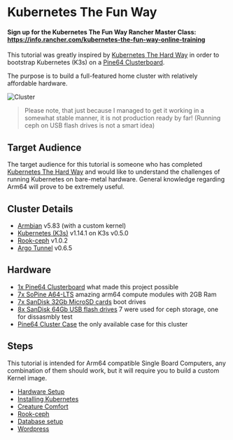 # Kubernetes The Fun Way

#### Sign up for the Kubernetes The Fun Way Rancher Master Class: https://info.rancher.com/kubernetes-the-fun-way-online-training

This tutorial was greatly inspired by [Kubernetes The Hard Way](https://github.com/kelseyhightower/kubernetes-the-hard-way) in order to bootstrap Kubernetes (K3s) on a [Pine64 Clusterboard](https://www.pine64.org/clusterboard/).

The purpose is to build a full-featured home cluster with relatively affordable hardware.

![Cluster](images/cluster.gif)

> Please note, that just because I managed to get it working in a somewhat stable manner, it is not production ready by far! (Running ceph on USB flash drives is not a smart idea)

## Target Audience

The target audience for this tutorial is someone who has completed [Kubernetes The Hard Way](https://github.com/kelseyhightower/kubernetes-the-hard-way) and would like to understand the challenges of running Kubernetes on bare-metal hardware. General knowledge regarding Arm64 will prove to be extremely useful.

## Cluster Details

- [Armbian](https://www.armbian.com/sopine-a64/) v5.83 (with a custom kernel)
- [Kubernetes (K3s)](https://github.com/rancher/k3s) v1.14.1 on K3s v0.5.0
- [Rook-ceph](https://github.com/rook/rook) v1.0.2
- [Argo Tunnel](https://github.com/cloudflare/cloudflare-ingress-controller) v0.6.5

## Hardware

- [1x Pine64 Clusterboard](https://www.pine64.org/clusterboard/) what made this project possible
- [7x SoPine A64-LTS](https://www.pine64.org/sopine/) amazing arm64 compute modules with 2GB Ram
- [7x SanDisk 32Gb MicroSD cards](https://www.bol.com/nl/p/sandisk-ultra-micro-sdhc-32gb-uhs1-a1-met-adapter/9200000080737253/) boot drives
- [8x SanDisk 64Gb USB flash drives](https://www.mediamarkt.nl/nl/product/_sandisk-cruzer-ultra-usb-3-0-64-gb-1262970.html) 7 were used for ceph storage, one for dissasmbly test
- [Pine64 Cluster Case](https://www.c4labs.com/product/presale-pine64-cluster-case-pine64-clusterboard-with-7-sopine-compute-module-slots/) the only available case for this cluster

## Steps

This tutorial is intended for Arm64 compatible Single Board Computers, any combination of them should work, but it will require you to build a custom Kernel image.

- [Hardware Setup](docs/01-hardware-setup.md)
- [Installing Kubernetes](docs/02-installing-kubernetes.md)
- [Creature Comfort](docs/03-creature-comfort.md)
- [Rook-ceph](docs/04-rook-ceph.md)
- [Database setup](docs/05-database-setup.md)
- [Wordpress](docs/06-wordpress.md)
